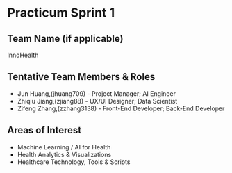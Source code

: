 # Practicum Sprint 1
## Team Name (if applicable)
InnoHealth

## Tentative Team Members & Roles
- Jun Huang,(jhuang709) - Project Manager; AI Engineer 
- Zhiqiu Jiang,(zjiang88) - UX/UI Designer; Data Scientist  
- Zifeng Zhang,(zzhang3138) - Front-End Developer; Back-End Developer

## Areas of Interest
* Machine Learning / AI for Health
* Health Analytics & Visualizations
* Healthcare Technology, Tools & Scripts
